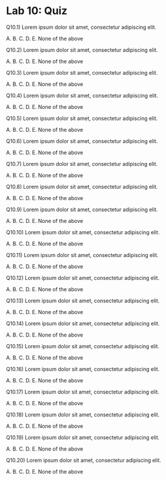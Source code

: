 # Lab 10: Quiz


Q10.1) Lorem ipsum dolor sit amet, consectetur adipiscing elit. 

A. 
B. 
C. 
D. 
E. None of the above


Q10.2) Lorem ipsum dolor sit amet, consectetur adipiscing elit. 

A. 
B. 
C. 
D. 
E. None of the above


Q10.3) Lorem ipsum dolor sit amet, consectetur adipiscing elit. 

A. 
B. 
C. 
D. 
E. None of the above


Q10.4) Lorem ipsum dolor sit amet, consectetur adipiscing elit. 

A. 
B. 
C. 
D. 
E. None of the above


Q10.5) Lorem ipsum dolor sit amet, consectetur adipiscing elit. 

A. 
B. 
C. 
D. 
E. None of the above


Q10.6) Lorem ipsum dolor sit amet, consectetur adipiscing elit. 

A. 
B. 
C. 
D. 
E. None of the above


Q10.7) Lorem ipsum dolor sit amet, consectetur adipiscing elit. 

A. 
B. 
C. 
D. 
E. None of the above


Q10.8) Lorem ipsum dolor sit amet, consectetur adipiscing elit. 

A. 
B. 
C. 
D. 
E. None of the above


Q10.9) Lorem ipsum dolor sit amet, consectetur adipiscing elit. 

A. 
B. 
C. 
D. 
E. None of the above


Q10.10) Lorem ipsum dolor sit amet, consectetur adipiscing elit. 

A. 
B. 
C. 
D. 
E. None of the above


Q10.11) Lorem ipsum dolor sit amet, consectetur adipiscing elit. 

A. 
B. 
C. 
D. 
E. None of the above


Q10.12) Lorem ipsum dolor sit amet, consectetur adipiscing elit. 

A. 
B. 
C. 
D. 
E. None of the above


Q10.13) Lorem ipsum dolor sit amet, consectetur adipiscing elit. 

A. 
B. 
C. 
D. 
E. None of the above


Q10.14) Lorem ipsum dolor sit amet, consectetur adipiscing elit. 

A. 
B. 
C. 
D. 
E. None of the above


Q10.15) Lorem ipsum dolor sit amet, consectetur adipiscing elit. 

A. 
B. 
C. 
D. 
E. None of the above


Q10.16) Lorem ipsum dolor sit amet, consectetur adipiscing elit. 

A. 
B. 
C. 
D. 
E. None of the above


Q10.17) Lorem ipsum dolor sit amet, consectetur adipiscing elit. 

A. 
B. 
C. 
D. 
E. None of the above


Q10.18) Lorem ipsum dolor sit amet, consectetur adipiscing elit. 

A. 
B. 
C. 
D. 
E. None of the above


Q10.19) Lorem ipsum dolor sit amet, consectetur adipiscing elit. 

A. 
B. 
C. 
D. 
E. None of the above


Q10.20) Lorem ipsum dolor sit amet, consectetur adipiscing elit. 

A. 
B. 
C. 
D. 
E. None of the above
